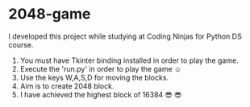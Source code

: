 # 2048-game
I developed this project while studying at Coding Ninjas for Python DS course.

1) You must have Tkinter binding installed in order to play the game.
2) Execute the 'run.py' in order to play the game :relaxed:
3) Use the keys W,A,S,D for moving the blocks.
4) Aim is to create 2048 block.
5) I have achieved the highest block of 16384 :sunglasses: :sunglasses:
